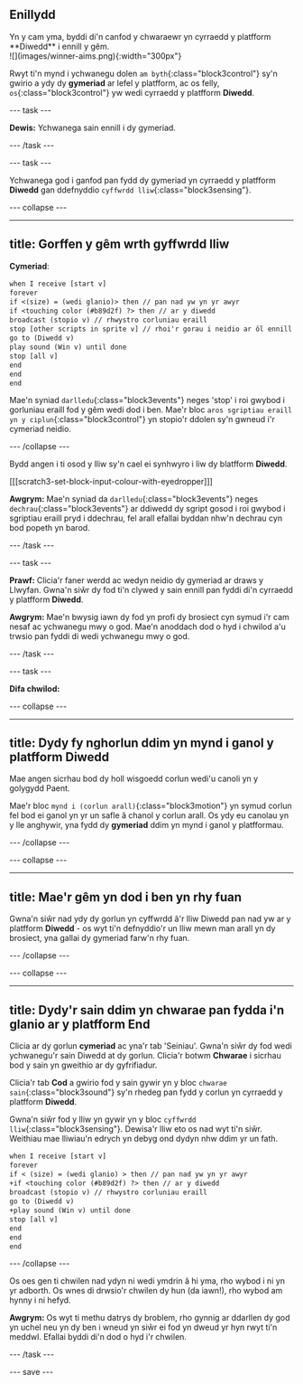 ## Enillydd

<div style="display: flex; flex-wrap: wrap">
<div style="flex-basis: 200px; flex-grow: 1; margin-right: 15px;">
Yn y cam yma, byddi di'n canfod y chwaraewr yn cyrraedd y platfform **Diwedd** i ennill y gêm. 
</div>
<div>
![](images/winner-aims.png){:width="300px"}
</div>
</div>

Rwyt ti'n mynd i ychwanegu dolen `am byth`{:class="block3control"} sy'n gwirio a ydy dy **gymeriad** ar lefel y platfform, ac os felly, `os`{:class="block3control"} yw wedi cyrraedd y platfform **Diwedd**.

--- task ---

**Dewis:** Ychwanega sain ennill i dy gymeriad.

--- /task ---

--- task ---

Ychwanega god i ganfod pan fydd dy gymeriad yn cyrraedd y platfform **Diwedd** gan ddefnyddio `cyffwrdd lliw`{:class="block3sensing"}.

--- collapse ---

---
title: Gorffen y gêm wrth gyffwrdd lliw
---

**Cymeriad**:

```blocks3
when I receive [start v]
forever
if <(size) = (wedi glanio)> then // pan nad yw yn yr awyr
if <touching color (#b89d2f) ?> then // ar y diwedd
broadcast (stopio v) // rhwystro corluniau eraill
stop [other scripts in sprite v] // rhoi'r gorau i neidio ar ôl ennill
go to (Diwedd v)
play sound (Win v) until done
stop [all v]
end
end
end
```

Mae'n syniad `darlledu`{:class="block3events"} neges 'stop' i roi gwybod i gorluniau eraill fod y gêm wedi dod i ben. Mae'r bloc `aros sgriptiau eraill yn y ciplun`{:class="block3control"} yn stopio'r ddolen sy'n gwneud i'r cymeriad neidio.

--- /collapse ---

Bydd angen i ti osod y lliw sy'n cael ei synhwyro i liw dy blatfform **Diwedd**.

[[[scratch3-set-block-input-colour-with-eyedropper]]]

**Awgrym:** Mae'n syniad da `darlledu`{:class="block3events"} neges `dechrau`{:class="block3events"} ar ddiwedd dy sgript gosod i roi gwybod i sgriptiau eraill pryd i ddechrau, fel arall efallai byddan nhw'n dechrau cyn bod popeth yn barod.

--- /task ---

--- task ---

**Prawf:** Clicia'r faner werdd ac wedyn neidio dy gymeriad ar draws y Llwyfan. Gwna'n siŵr dy fod ti'n clywed y sain ennill pan fyddi di'n cyrraedd y platfform **Diwedd**.

**Awgrym:** Mae'n bwysig iawn dy fod yn profi dy brosiect cyn symud i'r cam nesaf ac ychwanegu mwy o god. Mae'n anoddach dod o hyd i chwilod a'u trwsio pan fyddi di wedi ychwanegu mwy o god.

--- /task ---


--- task ---

**Difa chwilod:**

--- collapse ---

---
title: Dydy fy nghorlun ddim yn mynd i ganol y platfform Diwedd
---

Mae angen sicrhau bod dy holl wisgoedd corlun wedi'u canoli yn y golygydd Paent.

Mae'r bloc `mynd i (corlun arall)`{:class="block3motion"} yn symud corlun fel bod ei ganol yn yr un safle â chanol y corlun arall. Os ydy eu canolau yn y lle anghywir, yna fydd dy **gymeriad** ddim yn mynd i ganol y platfformau.

--- /collapse ---

--- collapse ---

---
title: Mae'r gêm yn dod i ben yn rhy fuan
---

Gwna'n siŵr nad ydy dy gorlun yn cyffwrdd â'r lliw Diwedd pan nad yw ar y platfform **Diwedd** - os wyt ti'n defnyddio'r un lliw mewn man arall yn dy brosiect, yna gallai dy gymeriad farw'n rhy fuan.

--- /collapse ---

--- collapse ---

---
title: Dydy'r sain ddim yn chwarae pan fydda i'n glanio ar y platfform End
---

Clicia ar dy gorlun **cymeriad** ac yna'r tab 'Seiniau'. Gwna'n siŵr dy fod wedi ychwanegu'r sain Diwedd at dy gorlun. Clicia'r botwm **Chwarae** i sicrhau bod y sain yn gweithio ar dy gyfrifiadur.

Clicia'r tab **Cod** a gwirio fod y sain gywir yn y bloc `chwarae sain`{:class="block3sound"} sy'n rhedeg pan fydd y corlun yn cyrraedd y platfform **Diwedd**.

Gwna'n siŵr fod y lliw yn gywir yn y bloc `cyffwrdd lliw`{:class="block3sensing"}. Dewisa'r lliw eto os nad wyt ti'n siŵr. Weithiau mae lliwiau'n edrych yn debyg ond dydyn nhw ddim yr un fath.

```blocks3
when I receive [start v]
forever
if < (size) = (wedi glanio) > then // pan nad yw yn yr awyr
+if <touching color (#b89d2f) ?> then // ar y diwedd
broadcast (stopio v) // rhwystro corluniau eraill
go to (Diwedd v)
+play sound (Win v) until done
stop [all v]
end
end
end
```

--- /collapse ---

Os oes gen ti chwilen nad ydyn ni wedi ymdrin â hi yma, rho wybod i ni yn yr adborth. Os wnes di drwsio'r chwilen dy hun (da iawn!), rho wybod am hynny i ni hefyd.

**Awgrym:** Os wyt ti methu datrys dy broblem, rho gynnig ar ddarllen dy god yn uchel neu yn dy ben i wneud yn siŵr ei fod yn dweud yr hyn rwyt ti'n meddwl. Efallai byddi di'n dod o hyd i'r chwilen.

--- /task ---

--- save ---
